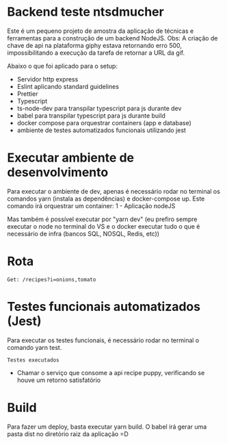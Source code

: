 # Backend teste ntsdmucher

Este é um pequeno projeto de amostra da aplicação de técnicas e ferramentas para a construção de um backend NodeJS. 
Obs: A criação de chave de api na plataforma giphy estava retornando erro 500, impossibilitando a execução da tarefa de retornar a URL da gif.

Abaixo o que foi aplicado para o setup:

  - Servidor http express
  - Eslint aplicando standard guidelines
  - Prettier
  - Typescript
  - ts-node-dev para transpilar typescript para js durante dev
  - babel para transpilar typescript para js durante build
  - docker compose para orquestrar containers (app e database)
  - ambiente de testes automatizados funcionais utilizando jest

# Executar ambiente de desenvolvimento

 Para executar o ambiente de dev, apenas é necessário rodar no terminal os comandos yarn (instala as dependências) e docker-compose up. Este comando irá orquestrar um container: 
  1 - Aplicação nodeJS
  
 Mas também é possível executar por "yarn dev" (eu prefiro sempre executar o node no terminal do VS e o docker executar tudo o que é necessário de infra (bancos SQL, NOSQL, Redis, etc))
    
# Rota
 
    Get: /recipes?i=onions,tomato
    
# Testes funcionais automatizados (Jest)

 Para executar os testes funcionais, é necessário rodar no terminal o comando yarn test.
 
    Testes executados
  - Chamar o serviço que consome a api recipe puppy, verificando se houve um retorno satisfatório
  
  # Build
  
   Para fazer um deploy, basta executar yarn build. O babel irá gerar uma pasta dist no diretório raiz da aplicação =D
 